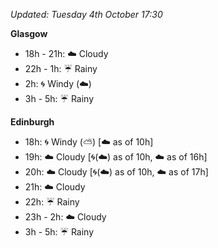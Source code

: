 *Updated: Tuesday 4th October 17:30*

**Glasgow**

* 18h - 21h: :cloud: Cloudy
* 22h - 1h: :umbrella: Rainy
* 2h: :cyclone: Windy (:cloud:)
* 3h - 5h: :umbrella: Rainy

**Edinburgh**

* 18h: :cyclone: Windy (:partly_sunny:) [:cloud: as of 10h]
* 19h: :cloud: Cloudy [:cyclone:(:cloud:) as of 10h, :cloud: as of 16h]
* 20h: :cloud: Cloudy [:cyclone:(:cloud:) as of 10h, :cloud: as of 17h]
* 21h: :cloud: Cloudy
* 22h: :umbrella: Rainy
* 23h - 2h: :cloud: Cloudy
* 3h - 5h: :umbrella: Rainy
